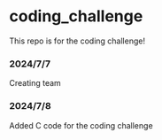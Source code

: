 # coding_challenge
This repo is for the coding challenge!
### 2024/7/7
Creating team
### 2024/7/8
Added C code for the coding challenge
